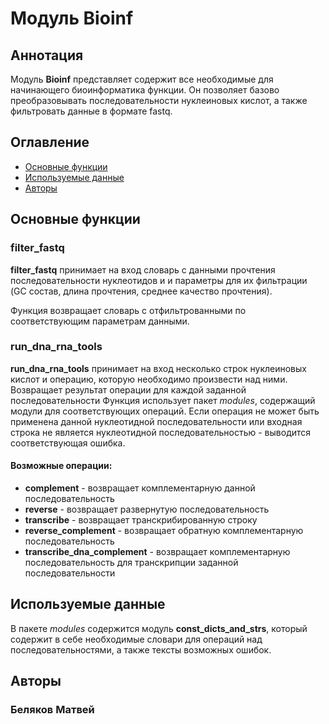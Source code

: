 # Модуль Bioinf
## Аннотация
Модуль **Bioinf** представляет содержит все необходимые для начинающего биоинформатика функции.
Он позволяет базово преобразовывать последовательности нуклеиновых кислот, а также фильтровать 
данные в формате fastq.

## Оглавление
- [Основные функции](#main-functions)
- [Используемые данные](#data)
- [Авторы](#authors)

<a name="main-functions"><h2>Основные функции</h2></a>
### filter_fastq
**filter_fastq** принимает на вход словарь с данными прочтения последовательности нуклеотидов и 
и параметры для их фильтрации (GC состав, длина прочтения, среднее качество прочтения). 

Функция возвращает словарь с отфильтрованными по соответствующим
параметрам данными.

### run_dna_rna_tools
**run_dna_rna_tools** принимает на вход несколько строк нуклеиновых кислот и операцию, 
которую необходимо произвести над ними. Возвращает результат операции для каждой заданной последовательности
Функция использует пакет _modules_, содержащий модули для соответствующих операций. Если операция не может быть
применена данной нуклеотидной последовательности или входная строка не является нуклеотидной последовательностью -
выводится соответствующая ошибка.
#### Возможные операции:
 - **complement** - возвращает комплементарную данной последовательность
 - **reverse** - возвращает развернутую последовательность
 - **transcribe** - возвращает транскрибированную строку
 - **reverse_complement** - возвращает обратную комплементарную последовательность
 - **transcribe_dna_complement** - возвращает комплементарную последовательность для транскрипции заданной последовательности

<a name="data"><h2>Используемые данные</h2></a>
В пакете _modules_ содержится модуль **const_dicts_and_strs**, который содержит в себе необходимые словари для операций над
последовательностями, а также тексты возможных ошибок.

<a name="authors"><h2>Авторы</h2></a>
### **Беляков Матвей**

